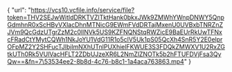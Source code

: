 {
  "url": "https://vcs10.vcfile.info/service/file?token=THV2SEJwWitldDRKTVZlTktHank0bkxJWk9ZMWhYWnpDNWY5QnpGdmhnR0xScHByVXlacDhnMTNicG9EWmFVdDRTajMxenU0UVBxbTNRZnZJVm9QcGdzUTgrZzM2c0llNVk5US9KZFNQNStqRWZicE9BaEUrRkUwTFNxcFRadCtYMytCQWh1NkJoYU1VdG11R1o5clV5Uk1pS05QcXh4SnR5Y2E0elprOFpMZ2Y2SHFucTJlbjlmNXhUTnlPUXhielFKWUE3S3FDQkZMWXV1U2RxZGtkUTh0Rk5VUlVacHFLT2ZDbUJzeXR6L2NmZlZNOTk5b2hFTUFDVjFsa3QyQw==&fn=7\53534ee2-8b8d-4c76-b8c1-1a4aca763863.mp4"
}
